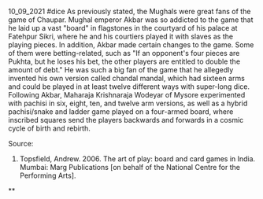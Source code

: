 
10_09_2021
#dice
As previously stated, the Mughals were great fans of the game of Chaupar. Mughal emperor Akbar was so addicted to the game that he laid up a vast "board" in flagstones in the courtyard of his palace at Fatehpur Sikri, where he and his courtiers played it with slaves as the playing pieces. In addition, Akbar made certain changes to the game. Some of them were betting-related, such as "If an opponent's four pieces are Pukhta, but he loses his bet, the other players are entitled to double the amount of debt." He was such a big fan of the game that he allegedly invented his own version called chandal mandal, which had sixteen arms and could be played in at least twelve different ways with super-long dice. Following Akbar, Maharaja Krishnaraja Wodeyar of Mysore experimented with pachisi in six, eight, ten, and twelve arm versions, as well as a hybrid pachisi/snake and ladder game played on a four-armed board, where inscribed squares send the players backwards and forwards in a cosmic cycle of birth and rebirth.

  

Source: 

1. Topsfield, Andrew. 2006. The art of play: board and card games in India. Mumbai: Marg Publications [on behalf of the National Centre for the Performing Arts].
    

  
**